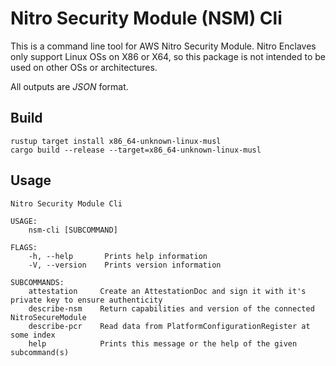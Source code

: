 # Nitro Security Module (NSM) Cli

This is a command line tool for AWS Nitro Security Module.
Nitro Enclaves only support Linux OSs on X86 or X64, so this package is not intended to be used on other OSs or architectures.

All outputs are _JSON_ format.

## Build

```shell script
rustup target install x86_64-unknown-linux-musl
cargo build --release --target=x86_64-unknown-linux-musl
```

## Usage

```console
Nitro Security Module Cli

USAGE:
    nsm-cli [SUBCOMMAND]

FLAGS:
    -h, --help       Prints help information
    -V, --version    Prints version information

SUBCOMMANDS:
    attestation     Create an AttestationDoc and sign it with it's private key to ensure authenticity
    describe-nsm    Return capabilities and version of the connected NitroSecureModule
    describe-pcr    Read data from PlatformConfigurationRegister at some index
    help            Prints this message or the help of the given subcommand(s)
```


